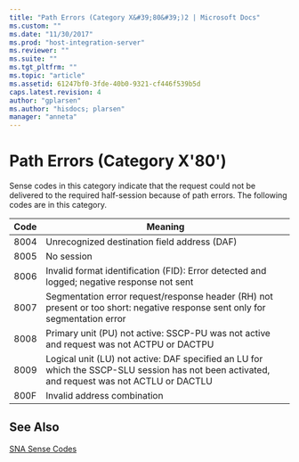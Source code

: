 ```yaml
---
title: "Path Errors (Category X&#39;80&#39;)2 | Microsoft Docs"
ms.custom: ""
ms.date: "11/30/2017"
ms.prod: "host-integration-server"
ms.reviewer: ""
ms.suite: ""
ms.tgt_pltfrm: ""
ms.topic: "article"
ms.assetid: 61247bf0-3fde-40b0-9321-cf446f539b5d
caps.latest.revision: 4
author: "gplarsen"
ms.author: "hisdocs; plarsen"
manager: "anneta"
---
```

# Path Errors (Category X&#39;80&#39;)
Sense codes in this category indicate that the request could not be delivered to the required half-session because of path errors. The following codes are in this category.  
  
|Code|Meaning|  
|----------|-------------|  
|8004|Unrecognized destination field address (DAF)|  
|8005|No session|  
|8006|Invalid format identification (FID): Error detected and logged; negative response not sent|  
|8007|Segmentation error request/response header (RH) not present or too short: negative response sent only for segmentation error|  
|8008|Primary unit (PU) not active: SSCP-PU was not active and request was not ACTPU or DACTPU|  
|8009|Logical unit (LU) not active: DAF specified an LU for which the SSCP-SLU session has not been activated, and request was not ACTLU or DACTLU|  
|800F|Invalid address combination|  
  
## See Also  
 [SNA Sense Codes](../core/sna-sense-codes1.md)